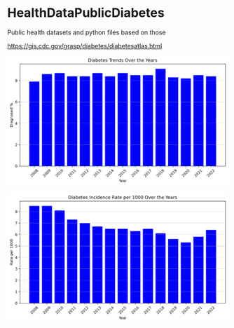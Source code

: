 # HealthDataPublicDiabetes
Public health datasets and python files based on those

https://gis.cdc.gov/grasp/diabetes/diabetesatlas.html

![Diabetes Trends](pngfiles/diabetes_trend.png)

![Diabetes Trends](pngfiles/rate_per_1000_trend.png)

